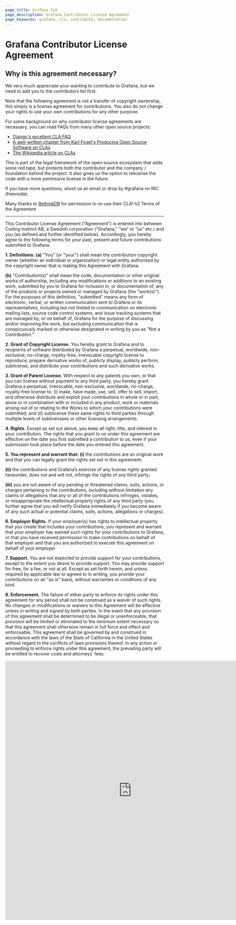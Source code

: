 ```yaml
---
page_title: Grafana CLA
page_description: Grafana Contributor License Agreement
page_keywords: grafana, cla, contribute, documentation
---
```


# Grafana Contributor License Agreement

## Why is this agreement necessary?
We very much appreciate your wanting to contribute to Grafana,
but we need to add you to the contributors list first.


Note that the following agreement is not a transfer of copyright ownership,
this simply is a license agreement for contributions. You also do not change
your rights to use your own contributions for any other purpose.


For some background on why contributor license agreements are necessary,
you can read FAQs from many other open source projects:

- [Django's excellent CLA FAQ](https://www.djangoproject.com/foundation/cla/faq/)
- [A well-written chapter from Karl Fogel's Producing Open Source Software on CLAs](http://producingoss.com/en/copyright-assignment.html)
- [The Wikipedia article on CLAs](http://en.wikipedia.org/wiki/Contributor_license_agreement)

This is part of the legal framework of the open-source ecosystem that adds some red tape,
but protects both the contributor and the company / foundation behind the project.
It also gives us the option to relicense the code with a more permissive license in the future.


If you have more questions, shoot us an email or drop by #grafana on IRC (freenode).

Many thanks to [RethinkDB](http://rethinkdb.com) for permission to re-use their CLA!
h2 Terms of the Agreement

---

This Contributor License Agreement (“Agreement”) is entered into between Coding Instinct AB,
a Swedish corporation (“Grafana,” “we” or “us” etc.) and you (as defined and further identified below).
Accordingly, you hereby agree to the following terms for your past, present and future contributions
submitted to Grafana:


**1. Definitions:**
<strong>(a)</strong> "You" (or "your") shall mean the contribution copyright owner (whether an individual or organization) or legal entity authorized by the copyright owner that is making this Agreement with Grafana.


<strong>(b)</strong> "Contribution(s)" shall mean the code, documentation or other original works of authorship, including any modifications or additions to an existing work, submitted by you to Grafana for inclusion in, or documentation of, any of the products or projects owned or managed by Grafana (the "work(s)"). For the purposes of this definition, "submitted" means any form of electronic, verbal, or written communication sent to Grafana or its representatives, including but not limited to communication on electronic mailing lists, source code control systems, and issue tracking systems that are managed by, or on behalf of, Grafana for the purpose of discussing and/or improving the work, but excluding communication that is conspicuously marked or otherwise designated in writing by you as "Not a Contribution."

**2. Grant of Copyright License.**
You hereby grant to Grafana and to recipients of software distributed by Grafana a perpetual, worldwide, non-exclusive, no-charge, royalty-free, irrevocable copyright license to reproduce, prepare derivative works of, publicly display, publicly perform, sublicense, and distribute your contributions and such derivative works.


**3. Grant of Patent License.**
With respect to any patents you own, or that you can license without payment to any third party, you hereby grant Grafana a perpetual, irrevocable, non-exclusive, worldwide, no-charge, royalty-free license to: (i) make, have made, use, sell, offer to sell, import, and otherwise distribute and exploit your contributions in whole or in part, alone or in combination with or included in any product, work or materials arising out of or relating to the Works to which your contributions were submitted; and (ii) sublicense these same rights to third parties through multiple levels of sublicensees or other licensing arrangements.


**4. Rights.**
Except as set out above, you keep all right, title, and interest in your contribution. The rights that you grant to us under this agreement are effective on the date you first submitted a contribution to us, even if your submission took place before the date you entered this agreement.


**5. You represent and warrant that:**
<strong>(i)</strong> the contributions are an original work and that you can legally grant the rights set out in this agreement;


<strong>(ii)</strong> the contributions and Grafana’s exercise of any license rights granted hereunder, does not and will not, infringe the rights of any third party;


<strong>(iii)</strong> you are not aware of any pending or threatened claims, suits, actions, or charges pertaining to the contributions, including without limitation any claims or allegations that any or all of the contributions infringes, violates, or misappropriate the intellectual property rights of any third party (you further agree that you will notify Grafana immediately if you become aware of any such actual or potential claims, suits, actions, allegations or charges).


**6. Employer Rights.**
If your employer(s) has rights to intellectual property that you create that includes your contributions, you represent and warrant that your employer has waived such rights for your contributions to Grafana, or that you have received permission to make contributions on behalf of that employer and that you are authorized to execute this agreement on behalf of your employer.


**7. Support.**
You are not expected to provide support for your contributions, except to the extent you desire to provide support. You may provide support for free, for a fee, or not at all. Except as set forth herein, and unless required by applicable law or agreed to in writing, you provide your contributions on an "as is" basis, without warranties or conditions of any kind.


**8. Enforcement.**
The failure of either party to enforce its rights under this agreement for any period shall not be construed as a waiver of such rights. No changes or modifications or waivers to this Agreement will be effective unless in writing and signed by both parties. In the event that any provision of this agreement shall be determined to be illegal or unenforceable, that provision will be limited or eliminated to the minimum extent necessary so that this agreement shall otherwise remain in full force and effect and enforceable. This agreement shall be governed by and construed in accordance with the laws of the State of California in the United States without regard to the conflicts of laws provisions thereof. In any action or proceeding to enforce rights under this agreement, the prevailing party will be entitled to recover costs and attorneys’ fees.


<iframe src="https://docs.google.com/forms/d/1iagLZBotC4IIrz7TXvEdPU5tCtFDk__C5Rs92afXpCE/viewform?embedded=true" width="800" height="820" frameborder="0" marginheight="0" marginwidth="0">Loading CLA...</iframe>
